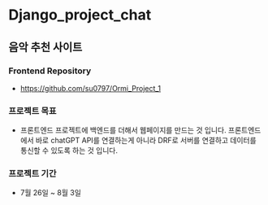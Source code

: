# Django_project_chat
## 음악 추천 사이트 

### Frontend Repository
- https://github.com/su0797/Ormi_Project_1


### 프로젝트 목표
- 프론트엔드 프로젝트에 백엔드를 더해서 웹페이지를 만드는 것 입니다. 프론트엔드에서 바로 chatGPT API를 연결하는게 아니라 DRF로 서버를 연결하고 데이터를 통신할 수 있도록 하는 것 입니다.

### 프로젝트 기간
- 7월 26일 ~ 8월 3일
